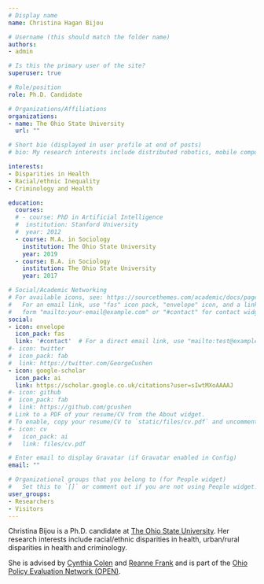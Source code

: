 ```yaml
---
# Display name
name: Christina Hagan Bijou

# Username (this should match the folder name)
authors:
- admin

# Is this the primary user of the site?
superuser: true

# Role/position
role: Ph.D. Candidate

# Organizations/Affiliations
organizations:
- name: The Ohio State University
  url: ""

# Short bio (displayed in user profile at end of posts)
# bio: My research interests include distributed robotics, mobile computing and programmable matter.

interests:
- Disparities in Health
- Racial/ethnic Inequality
- Criminology and Health

education:
  courses:
  # - course: PhD in Artificial Intelligence
  #  institution: Stanford University
  #  year: 2012
  - course: M.A. in Sociology
    institution: The Ohio State University
    year: 2019
  - course: B.A. in Sociology
    institution: The Ohio State University
    year: 2017

# Social/Academic Networking
# For available icons, see: https://sourcethemes.com/academic/docs/page-builder/#icons
#   For an email link, use "fas" icon pack, "envelope" icon, and a link in the
#   form "mailto:your-email@example.com" or "#contact" for contact widget.
social:
- icon: envelope
  icon_pack: fas
  link: '#contact'  # For a direct email link, use "mailto:test@example.org".
#- icon: twitter
#  icon_pack: fab
#  link: https://twitter.com/GeorgeCushen
- icon: google-scholar
  icon_pack: ai
  link: https://scholar.google.co.uk/citations?user=sIwtMXoAAAAJ
#- icon: github
#  icon_pack: fab
#  link: https://github.com/gcushen
# Link to a PDF of your resume/CV from the About widget.
# To enable, copy your resume/CV to `static/files/cv.pdf` and uncomment the lines below.
#- icon: cv
#   icon_pack: ai
#   link: files/cv.pdf

# Enter email to display Gravatar (if Gravatar enabled in Config)
email: ""

# Organizational groups that you belong to (for People widget)
#   Set this to `[]` or comment out if you are not using People widget.
user_groups:
- Researchers
- Visitors
---
```


Christina Bijou is a Ph.D. candidate at [The Ohio State University](https://sociology.osu.edu/people/bijou.1). Her  research interests include racial/ethnic disparities in health, urban/rural disparities in health and criminology. 

She is advised by [Cynthia Colen](https://sociology.osu.edu/people/colen.3) and [Reanne Frank](https://sociology.osu.edu/people/frank.219) and is part of the [Ohio Policy Evaluation Network (OPEN)](https://u.osu.edu/open/).

